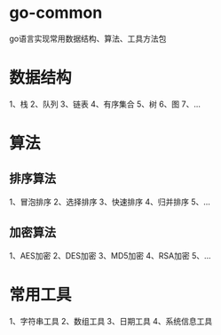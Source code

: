 # go-common
go语言实现常用数据结构、算法、工具方法包

# 数据结构
1、栈
2、队列
3、链表
4、有序集合
5、树
6、图
7、...

# 算法
## 排序算法
1、冒泡排序
2、选择排序
3、快速排序
4、归并排序
5、...

## 加密算法
1、AES加密
2、DES加密
3、MD5加密
4、RSA加密
5、...

# 常用工具
1、字符串工具
2、数组工具
3、日期工具
4、系统信息工具


